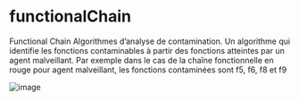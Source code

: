 # functionalChain
Functional Chain
Algorithmes d’analyse de contamination.
Un algorithme qui identifie les fonctions contaminables à partir des fonctions atteintes par un agent malveillant.
Par exemple dans le cas de la chaîne fonctionnelle en rouge pour agent malveillant, les fonctions contaminées sont f5, f6, f8 et f9

![image](https://github.com/mauxnier/functionalChain/assets/56300696/14c1ca9e-bd40-45c3-9aef-787eb686436a)
